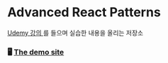 # Advanced React Patterns

[ Udemy 강의 ](https://www.udemy.com/course/the-complete-guide-to-advanced-react-patterns/) 를 들으며 실습한 내용을 올리는 저장소

### 🖥 [The demo site](https://advanced-react-patterns-ultrasimplified.netlify.com/)
